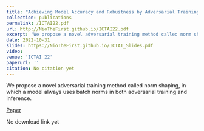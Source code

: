 ```yaml
---
title: "Achieving Model Accuracy and Robustness by Adversarial Training with Batch Normalization"
collection: publications
permalink: /ICTAI22.pdf
url: http://NioTheFirst.github.io/ICTAI22.pdf
excerpt: 'We propose a novel adversarial training method called norm shaping, in which a model always uses batch norms in both adversarial training and inference.'
date: 2022-10-31
slides: https://NioTheFirst.github.io/ICTAI_Slides.pdf
video:
venue: 'ICTAI 22'
paperurl: ''
citation: No citation yet
---
```

We propose a novel adversarial training method called norm shaping, in which a model always uses batch norms in both adversarial training and inference.  

[Paper](http://NioTheFirst.github.io/ictai22.pdf)  

No download link yet  

